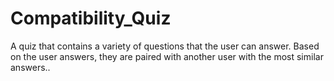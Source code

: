 # Compatibility_Quiz
A quiz that contains a variety of questions that the user can answer. Based on the user answers, they are paired with another user with the most similar answers..
